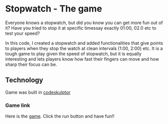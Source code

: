 # Stopwatch - The game

Everyone knows a stopwatch, but did you know you can get more fun out of it? Have you tried to stop it at specific timessay exactly 01:00, 02.0 etc to test your speed? 

In this code, I created a stopwatch and added functionalities that give points to players when they stop the watch at clean intervals (1:00, 2:00) etc. It is a tough game to play given the speed of stopwatch, but it is equally interesting and lets players know how fast their fingers can move and how sharp their focus can be.

## Technology
Game was built in [codeskulptor](https://en.wikipedia.org/wiki/CodeSkulptor)

### Game link
Here is the [game](https://py2.codeskulptor.org/#user49_3ELB7uR7XP_8.py). Click the run button and have fun!!  
